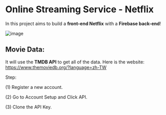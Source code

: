 # Online Streaming Service - Netflix
In this project aims to build a **front-end Netflix** with a **Firebase back-end**!

![image](https://github.com/YYChang34/Online-Streaming-Service/blob/main/Netflix/Netflix.png)

Movie Data:
------------------------------------------------------------------------------------
It will use the **TMDB API** to get all of the data. Here is the website: https://www.themoviedb.org/?language=zh-TW

Step:

(1) Register a new account.

(2) Go to Account Setup and Click API.

(3) Clone the API Key.
